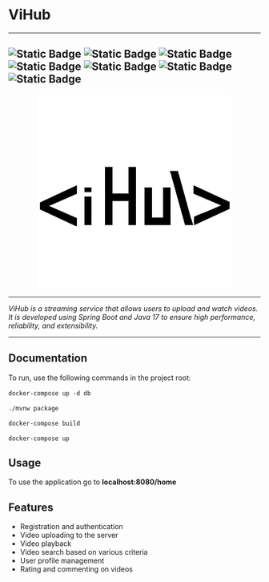 # ViHub

---
![Static Badge](https://img.shields.io/badge/SpringBoot-61DBFB?style=for-the-badge&logo=springboot&logoColor=black&color=green)
![Static Badge](https://img.shields.io/badge/Java%2017%20-%2061DBFB%20?style=for-the-badge)
![Static Badge](https://img.shields.io/badge/Redis-%2061DBFB?style=for-the-badge&logo=redis&color=darkred)
![Static Badge](https://img.shields.io/badge/PostgreSQL-%2061DBFB?style=for-the-badge&logo=postgresql&logoColor=white&color=blue)
![Static Badge](https://img.shields.io/badge/Apache%20Kafka-%2061DBFB?style=for-the-badge&logo=apachekafka&logoColor=black&color=red)
![Static Badge](https://img.shields.io/badge/Spring%20Security-%2061DBFB?style=for-the-badge&logo=springsecurity&logoColor=green&color=lightblue)
![Static Badge](https://img.shields.io/badge/Git-%2061DBFB?style=for-the-badge&logo=git&logoColor=black&color=lightgreen)
---
<p align="center">
  <img src="https://github.com/ScarFace163/vihub/blob/main/src/main/resources/viHubLogoJPEG.jpg"/>
</p>

---
*ViHub is a streaming service that allows users to upload and watch videos. It is developed using Spring Boot and Java 17 to ensure high performance, reliability, and extensibility.*

---
## Documentation
To run, use the following commands in the project root:
```
docker-compose up -d db
```
```
./mvnw package
```
```
docker-compose build
```
```
docker-compose up
```
## Usage
To use the application go to **localhost:8080/home**
## Features
* Registration and authentication
* Video uploading to the server 
* Video playback
* Video search based on various criteria
* User profile management
* Rating and commenting on videos



